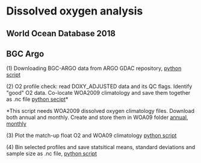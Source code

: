 # Dissolved oxygen analysis
## World Ocean Database 2018
## BGC Argo
(1) Downloading BGC-ARGO data from ARGO GDAC repository, [python script](https://github.com/takaito1/WOD18/blob/master/python_scripts/search_bgcargo.ipynb)

(2) O2 profile check: read DOXY_ADJUSTED data and its QC flags. Identify "good" O2 data. Co-locate WOA2009 climatology and save them together as .nc file [python secipt](https://github.com/takaito1/WOD18/blob/master/python_scripts/bgcargo_check_WOA.ipynb)*

*This script needs WOA2009 dissolved oxygen climatology files. Download both annual and monthly. Create and store them in WOA09 folder [annual](http://data.nodc.noaa.gov/thredds/fileServer/woa/WOA09/NetCDFdata/dissolved_oxygen_annual_1deg.nc), [monthly](http://data.nodc.noaa.gov/thredds/fileServer/woa/WOA09/NetCDFdata/dissolved_oxygen_monthly_1deg.nc)

(3) Plot the match-up float O2 and WOA09 climatology [python script](https://github.com/takaito1/WOD18/blob/master/python_scripts/plot_selected_profiles.ipynb)

(4) Bin selected profiles and save statsitical means, standard deviations and sample size as .nc file, [python script](https://github.com/takaito1/WOD18/blob/master/python_scripts/Bin_selected_profiles.ipynb)
